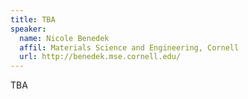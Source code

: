 ```yaml
---
title: TBA
speaker:
  name: Nicole Benedek
  affil: Materials Science and Engineering, Cornell
  url: http://benedek.mse.cornell.edu/
---
```


TBA